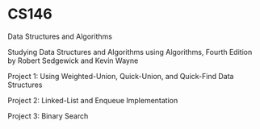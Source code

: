 # CS146
Data Structures and Algorithms

Studying Data Structures and Algorithms using Algorithms, Fourth Edition by Robert Sedgewick and Kevin Wayne









Project 1: Using Weighted-Union, Quick-Union, and Quick-Find Data Structures


Project 2: Linked-List and Enqueue Implementation


Project 3: Binary Search

